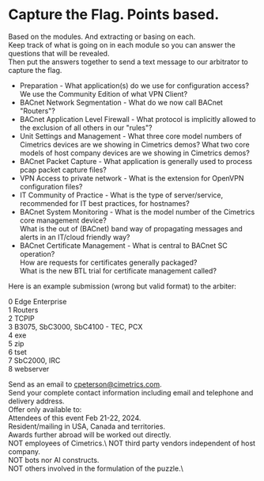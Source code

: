 # Capture the Flag. Points based.
Based on the modules. And extracting or basing on each.\
Keep track of what is going on in each module so you can answer the questions that will be revealed.\
Then put the answers together to send a text message to our arbitrator to capture the flag.
* Preparation - What application(s) do we use for configuration access?\
  We use the Community Edition of what VPN Client?
* BACnet Network Segmentation - What do we now call BACnet "Routers"?
* BACnet Application Level Firewall - What protocol is implicitly allowed to the exclusion of all others in our "rules"?
* Unit Settings and Management - What three core model numbers of Cimetrics devices are we showing in Cimetrics demos? What two core models of host company devices are we showing in Cimetrics demos?
* BACnet Packet Capture - What application is generally used to process pcap packet capture files?
* VPN Access to private network - What is the extension for OpenVPN configuration files?
* IT Community of Practice - What is the type of server/service, recommended for IT best practices, for hostnames?
* BACnet System Monitoring - What is the model number of the Cimetrics core management device?\
  What is the out of (BACnet) band way of propagating messages and alerts in an IT/cloud friendly way? 
* BACnet Certificate Management - What is central to BACnet SC operation?\
  How are requests for certificates generally packaged?\
  What is the new BTL trial for certificate management called?

Here is an example submission (wrong but valid format) to the arbiter:

0 Edge Enterprise \
1 Routers\
2 TCPIP\
3 B3075, SbC3000, SbC4100 - TEC, PCX \
4 exe \
5 zip\
6 tset\
7 SbC2000, IRC\
8 webserver

Send as an email to cpeterson@cimetrics.com.\
Send your complete contact information including email and telephone and delivery address.\
Offer only available to:\
Attendees of this event Feb 21-22, 2024.\
Resident/mailing in USA, Canada and territories. \
Awards further abroad will be worked out directly. \
NOT employees of Cimetrics.\ 
NOT third party vendors independent of host company.\
NOT bots nor AI constructs.\
NOT others involved in the formulation of the puzzle.\


  
<!--- Hidden in comments
* Preparation - Which browser do we support for configuration access? ALL
Which Type of OpenVPN Client do we use: Community 
* BACnet Network Segmentation - In a BIP to BSC BNSD what needs to be different for each interface : BACnet Network Number(an dDevice ID and name) What do we now call a BACnet Router?
* BACnet Application Level Firewall - What the implicit and immutable firewall rule for Cimetrics BNSD?
What is the only TCPIP protocol it can pass?
* Unit Monitoring 
* BACnet Certificate Management - What are three key roles in BACnet SC : Hub, CA, Devices
What ius perhaps the most key role in a BACnet SC Certificate issuing workflow? 
* BACnet Packet Capture - What is the filter rule for BACnet
* VPN Access to private network - How long is teh B3075 default for an Insecure .ovpn set of credentials
* Adheres to IT Best Practices  - Are broadcasts between subnets generally supported between modern iT subnets?
How are BACnet inter TCPIP subnet brodcatss gnereally handled?
What if you want limited broadcats from subordinate subntes to more global subnets? (Use a _____ BDT)
Does SC use broadcast? In what sense?
Where do IT shops want you to get the time? What service/server?



-->
  


